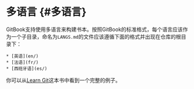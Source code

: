 # 多语言 {#多语言}

GitBook支持使用多语言来构建书本。按照GitBook的标准格式，每个语言应该作为一个子目录，命名为`LANGS.md`的文件应该遵循下面的格式并出现在仓库的根目录下：

```
* [英语](en/)
* [法语](fr/)
* [西班牙语](es/)

```

你可以从[Learn Git](https://github.com/GitbookIO/git)这本书中看到一个完整的例子。



